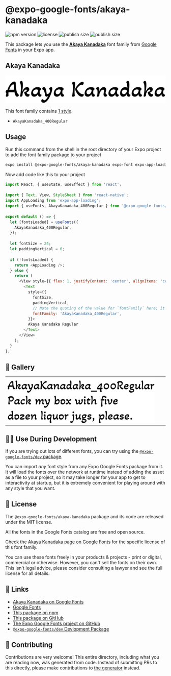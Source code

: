 # @expo-google-fonts/akaya-kanadaka

![npm version](https://flat.badgen.net/npm/v/@expo-google-fonts/akaya-kanadaka)
![license](https://flat.badgen.net/github/license/expo/google-fonts)
![publish size](https://flat.badgen.net/packagephobia/install/@expo-google-fonts/akaya-kanadaka)
![publish size](https://flat.badgen.net/packagephobia/publish/@expo-google-fonts/akaya-kanadaka)

This package lets you use the [**Akaya Kanadaka**](https://fonts.google.com/specimen/Akaya+Kanadaka) font family from [Google Fonts](https://fonts.google.com/) in your Expo app.

## Akaya Kanadaka

![Akaya Kanadaka](./font-family.png)

This font family contains [1 style](#-gallery).

- `AkayaKanadaka_400Regular`

## Usage

Run this command from the shell in the root directory of your Expo project to add the font family package to your project
```sh
expo install @expo-google-fonts/akaya-kanadaka expo-font expo-app-loading
```

Now add code like this to your project
```js
import React, { useState, useEffect } from 'react';

import { Text, View, StyleSheet } from 'react-native';
import AppLoading from 'expo-app-loading';
import { useFonts, AkayaKanadaka_400Regular } from '@expo-google-fonts/akaya-kanadaka';

export default () => {
  let [fontsLoaded] = useFonts({
    AkayaKanadaka_400Regular,
  });

  let fontSize = 24;
  let paddingVertical = 6;

  if (!fontsLoaded) {
    return <AppLoading />;
  } else {
    return (
      <View style={{ flex: 1, justifyContent: 'center', alignItems: 'center' }}>
        <Text
          style={{
            fontSize,
            paddingVertical,
            // Note the quoting of the value for `fontFamily` here; it expects a string!
            fontFamily: 'AkayaKanadaka_400Regular',
          }}>
          Akaya Kanadaka Regular
        </Text>
      </View>
    );
  }
};

```

## 🔡 Gallery


||||
|-|-|-|
|![AkayaKanadaka_400Regular](./AkayaKanadaka_400Regular.ttf.png)||||


## 👩‍💻 Use During Development

If you are trying out lots of different fonts, you can try using the [`@expo-google-fonts/dev` package](https://github.com/expo/google-fonts/tree/master/font-packages/dev#readme).

You can import *any* font style from any Expo Google Fonts package from it. It will load the fonts
over the network at runtime instead of adding the asset as a file to your project, so it may take longer
for your app to get to interactivity at startup, but it is extremely convenient
for playing around with any style that you want.

## 📖 License

The `@expo-google-fonts/akaya-kanadaka` package and its code are released under the MIT license.

All the fonts in the Google Fonts catalog are free and open source.

Check the [Akaya Kanadaka page on Google Fonts](https://fonts.google.com/specimen/Akaya+Kanadaka) for the specific license of this font family.

You can use these fonts freely in your products & projects - print or digital, commercial or otherwise. However, you can't sell the fonts on their own. This isn't legal advice, please consider consulting a lawyer and see the full license for all details.

## 🔗 Links

- [Akaya Kanadaka on Google Fonts](https://fonts.google.com/specimen/Akaya+Kanadaka)
- [Google Fonts](https://fonts.google.com/)
- [This package on npm](https://www.npmjs.com/package/@expo-google-fonts/akaya-kanadaka)
- [This package on GitHub](https://github.com/expo/google-fonts/tree/master/font-packages/akaya-kanadaka)
- [The Expo Google Fonts project on GitHub](https://github.com/expo/google-fonts)
- [`@expo-google-fonts/dev` Devlopment Package](https://github.com/expo/google-fonts/tree/master/font-packages/dev)

## 🤝 Contributing

Contributions are very welcome! This entire directory, including what you are reading now, was generated from code. Instead of submitting PRs to this directly, please make contributions to [the generator](https://github.com/expo/google-fonts/tree/master/packages/generator) instead.
